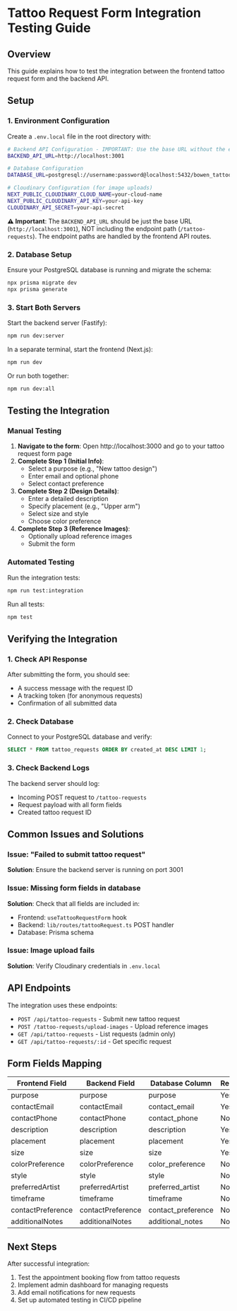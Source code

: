 # Tattoo Request Form Integration Testing Guide

## Overview
This guide explains how to test the integration between the frontend tattoo request form and the backend API.

## Setup

### 1. Environment Configuration
Create a `.env.local` file in the root directory with:

```bash
# Backend API Configuration - IMPORTANT: Use the base URL without the endpoint path
BACKEND_API_URL=http://localhost:3001

# Database Configuration
DATABASE_URL=postgresql://username:password@localhost:5432/bowen_tattoo_shop

# Cloudinary Configuration (for image uploads)
NEXT_PUBLIC_CLOUDINARY_CLOUD_NAME=your-cloud-name
NEXT_PUBLIC_CLOUDINARY_API_KEY=your-api-key
CLOUDINARY_API_SECRET=your-api-secret
```

**⚠️ Important**: The `BACKEND_API_URL` should be just the base URL (`http://localhost:3001`), NOT including the endpoint path (`/tattoo-requests`). The endpoint paths are handled by the frontend API routes.

### 2. Database Setup
Ensure your PostgreSQL database is running and migrate the schema:

```bash
npx prisma migrate dev
npx prisma generate
```

### 3. Start Both Servers

Start the backend server (Fastify):
```bash
npm run dev:server
```

In a separate terminal, start the frontend (Next.js):
```bash
npm run dev
```

Or run both together:
```bash
npm run dev:all
```

## Testing the Integration

### Manual Testing

1. **Navigate to the form**: Open http://localhost:3000 and go to your tattoo request form page
2. **Complete Step 1 (Initial Info)**:
   - Select a purpose (e.g., "New tattoo design")
   - Enter email and optional phone
   - Select contact preference
3. **Complete Step 2 (Design Details)**:
   - Enter a detailed description
   - Specify placement (e.g., "Upper arm")
   - Select size and style
   - Choose color preference
4. **Complete Step 3 (Reference Images)**:
   - Optionally upload reference images
   - Submit the form

### Automated Testing

Run the integration tests:
```bash
npm run test:integration
```

Run all tests:
```bash
npm test
```

## Verifying the Integration

### 1. Check API Response
After submitting the form, you should see:
- A success message with the request ID
- A tracking token (for anonymous requests)
- Confirmation of all submitted data

### 2. Check Database
Connect to your PostgreSQL database and verify:
```sql
SELECT * FROM tattoo_requests ORDER BY created_at DESC LIMIT 1;
```

### 3. Check Backend Logs
The backend server should log:
- Incoming POST request to `/tattoo-requests`
- Request payload with all form fields
- Created tattoo request ID

## Common Issues and Solutions

### Issue: "Failed to submit tattoo request"
**Solution**: Ensure the backend server is running on port 3001

### Issue: Missing form fields in database
**Solution**: Check that all fields are included in:
- Frontend: `useTattooRequestForm` hook
- Backend: `lib/routes/tattooRequest.ts` POST handler
- Database: Prisma schema

### Issue: Image upload fails
**Solution**: Verify Cloudinary credentials in `.env.local`

## API Endpoints

The integration uses these endpoints:

- `POST /api/tattoo-requests` - Submit new tattoo request
- `POST /tattoo-requests/upload-images` - Upload reference images
- `GET /api/tattoo-requests` - List requests (admin only)
- `GET /api/tattoo-requests/:id` - Get specific request

## Form Fields Mapping

| Frontend Field | Backend Field | Database Column | Required |
|----------------|---------------|-----------------|----------|
| purpose | purpose | purpose | Yes |
| contactEmail | contactEmail | contact_email | Yes |
| contactPhone | contactPhone | contact_phone | No |
| description | description | description | Yes |
| placement | placement | placement | Yes |
| size | size | size | Yes |
| colorPreference | colorPreference | color_preference | No |
| style | style | style | No |
| preferredArtist | preferredArtist | preferred_artist | No |
| timeframe | timeframe | timeframe | No |
| contactPreference | contactPreference | contact_preference | No |
| additionalNotes | additionalNotes | additional_notes | No |

## Next Steps

After successful integration:
1. Test the appointment booking flow from tattoo requests
2. Implement admin dashboard for managing requests
3. Add email notifications for new requests
4. Set up automated testing in CI/CD pipeline 